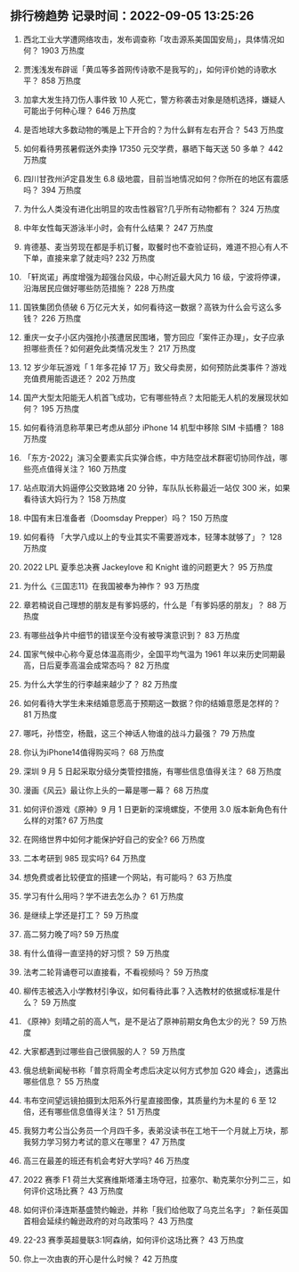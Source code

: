 
## 排行榜趋势 记录时间：2022-09-05 13:25:26
  
  1. 西北工业大学遭网络攻击，发布调查称「攻击源系美国国安局」，具体情况如何？ 1903 万热度
    
  2. 贾浅浅发布辟谣「黄瓜等多首网传诗歌不是我写的」，如何评价她的诗歌水平？ 858 万热度
    
  3. 加拿大发生持刀伤人事件致 10 人死亡，警方称袭击对象是随机选择，嫌疑人可能出于何种心理？ 646 万热度
    
  4. 是否地球大多数动物的嘴是上下开合的？为什么鲜有左右开合？ 543 万热度
    
  5. 如何看待男孩暑假送外卖挣 17350 元交学费，暴晒下每天送 50 多单？ 442 万热度
    
  6. 四川甘孜州泸定县发生 6.8 级地震，目前当地情况如何？你所在的地区有震感吗？ 394 万热度
    
  7. 为什么人类没有进化出明显的攻击性器官?几乎所有动物都有？ 324 万热度
    
  8. 中年女性每天游泳半小时，会有什么结果？ 247 万热度
    
  9. 肯德基、麦当劳现在都是手机订餐，取餐时也不查验证码，难道不担心有人不下单，直接来拿了就走吗? 232 万热度
    
  10. 「轩岚诺」再度增强为超强台风级，中心附近最大风力 16 级，宁波将停课，沿海居民应做好哪些防范措施？ 228 万热度
    
  11. 国铁集团负债破 6 万亿元大关，如何看待这一数据？高铁为什么会亏这么多钱？ 226 万热度
    
  12. 重庆一女子小区内强抢小孩遭居民围堵，警方回应「案件正办理」，女子应承担哪些责任？如何避免此类情况发生？ 217 万热度
    
  13. 12 岁少年玩游戏「 1 年多花掉 17 万」致父母卖房，如何预防此类事件？游戏充值费用能否退还？ 202 万热度
    
  14. 国产大型太阳能无人机首飞成功，它有哪些特点？太阳能无人机的发展现状如何？ 195 万热度
    
  15. 如何看待消息称苹果已考虑从部分 iPhone 14 机型中移除 SIM 卡插槽？ 188 万热度
    
  16. 「东方-2022」演习全要素实兵实弹合练，中方陆空战术群密切协同作战，哪些亮点值得关注？ 160 万热度
    
  17. 站点取消大妈逼停公交致路堵 20 分钟，车队队长称最近一站仅 300 米，如果看待该大妈行为？ 158 万热度
    
  18. 中国有末日准备者（Doomsday Prepper）吗？ 150 万热度
    
  19. 如何看待 「大学八成以上的专业其实不需要游戏本，轻薄本就够了」？ 128 万热度
    
  20. 2022 LPL 夏季总决赛 Jackeylove 和 Knight 谁的问题更大？ 95 万热度
    
  21. 为什么《三国志11》在我国被奉为神作？ 93 万热度
    
  22. 章若楠说自己理想的朋友是有爹妈感的，什么是「有爹妈感的朋友」？ 88 万热度
    
  23. 有哪些战争片中细节的错误至今没有被导演意识到？ 83 万热度
    
  24. 国家气候中心称今夏总体温高雨少，全国平均气温为 1961 年以来历史同期最高，日后夏季高温会成常态吗？ 82 万热度
    
  25. 为什么大学生的行李越来越少了？ 82 万热度
    
  26. 如何看待大学生未来结婚意愿高于预期这一数据？你的结婚意愿是怎样的？ 81 万热度
    
  27. 哪吒，孙悟空，杨戬，这三个神话人物谁的战斗力最强？ 79 万热度
    
  28. 你认为iPhone14值得购买吗？ 68 万热度
    
  29. 深圳 9 月 5 日起采取分级分类管控措施，有哪些信息值得关注？ 68 万热度
    
  30. 漫画《风云》最让你上头的一幕是哪一幕？ 68 万热度
    
  31. 如何评价游戏《原神》9 月 1 日更新的深境螺旋，不使用 3.0 版本新角色有什么样的对策? 67 万热度
    
  32. 在网络世界中如何才能保护好自己的安全? 66 万热度
    
  33. 二本考研到 985 现实吗? 64 万热度
    
  34. 想免费或者比较便宜的搭建一个网站，有可能吗？ 63 万热度
    
  35. 学习有什么用吗？学不进去怎么办？ 61 万热度
    
  36. 是继续上学还是打工？ 59 万热度
    
  37. 高二努力晚了吗? 59 万热度
    
  38. 有什么值得一直坚持的好习惯？ 59 万热度
    
  39. 法考二轮背诵卷可以直接看，不看视频吗？ 59 万热度
    
  40. 柳传志被选入小学教材引争议，如何看待此事？入选教材的依据或标准是什么？ 59 万热度
    
  41. 《原神》刻晴之前的高人气，是不是沾了原神前期女角色太少的光？ 59 万热度
    
  42. 大家都遇到过哪些自己很佩服的人？ 59 万热度
    
  43. 俄总统新闻秘书称「普京将周全考虑后决定以何方式参加 G20 峰会」，透露出哪些信息？ 55 万热度
    
  44. 韦布空间望远镜拍摄到太阳系外行星直接图像，其质量约为木星的 6 至 12 倍，还有哪些信息值得关注？ 51 万热度
    
  45. 我努力考公当公务员一个月四千多，表弟没读书在工地干一个月就上万块，那我努力学习努力考试的意义在哪里？ 47 万热度
    
  46. 高三在最差的班还有机会考好大学吗? 46 万热度
    
  47. 2022 赛季 F1 荷兰大奖赛维斯塔潘主场夺冠，拉塞尔、勒克莱尔分列二三，如何评价这场比赛？ 43 万热度
    
  48. 如何评价泽连斯基盛赞约翰逊，并称「我们给他取了乌克兰名字」？新任英国首相会延续约翰逊政府的对乌政策吗？ 43 万热度
    
  49. 22-23 赛季英超曼联3:1阿森纳，如何评价这场比赛？ 43 万热度
    
  50. 你上一次由衷的开心是什么时候？ 42 万热度
    